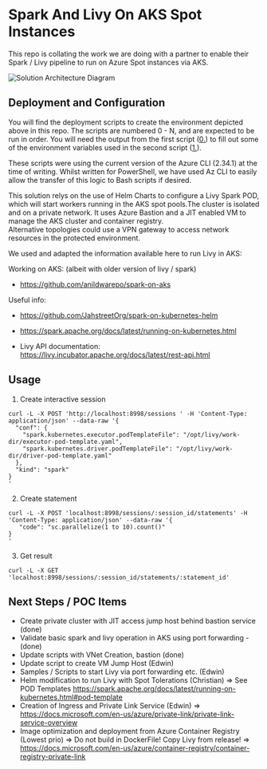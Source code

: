 # Spark And Livy On AKS Spot Instances

This repo is collating the work we are doing with a partner to enable their Spark / Livy pipeline to run on Azure Spot instances via AKS.

![Solution Architecture Diagram](./img/Solution%20Architecture.jpg)

## Deployment and Configuration

You will find the deployment scripts to create the environment depicted above in this repo.
The scripts are numbered 0 - N, and are expected to be run in order.
You will need the output from the first script ([0.](/DeploymentScripts/0.create-service-principal-and-ssh-key-pair.ps1)) to fill out some of the environment variables used in the second script ([1.](/DeploymentScripts/1.setenv.ps1)).

These scripts were using the current version of the Azure CLI (2.34.1) at the time of writing.
Whilst written for PowerShell, we have used Az CLI to easily allow the transfer of this logic to Bash scripts if desired.

This solution relys on the use of Helm Charts to configure a Livy Spark POD, which will start workers running in the AKS spot pools.The cluster is isolated and on a private network. It uses Azure Bastion and a JIT enabled VM to manage the AKS cluster and container registry.  
Alternative topologies could use a VPN gateway to access network resources in the protected environment. 

We used and adapted the information available here to run Livy in AKS:

Working on AKS: (albeit with older version of livy / spark)
- https://github.com/anildwarepo/spark-on-aks

Useful info:
- https://github.com/JahstreetOrg/spark-on-kubernetes-helm 
  
- https://spark.apache.org/docs/latest/running-on-kubernetes.html
  
- Livy API documentation: https://livy.incubator.apache.org/docs/latest/rest-api.html

## Usage
1. Create interactive session
``````
curl -L -X POST 'http://localhost:8998/sessions ' -H 'Content-Type: application/json' --data-raw '{
  "conf": {
    "spark.kubernetes.executor.podTemplateFile": "/opt/livy/work-dir/executor-pod-template.yaml",
    "spark.kubernetes.driver.podTemplateFile": "/opt/livy/work-dir/driver-pod-template.yaml"
  },
  "kind": "spark"
}
'
``````
2. Create statement
``````
curl -L -X POST 'localhost:8998/sessions/:session_id/statements' -H 'Content-Type: application/json' --data-raw '{
   "code": "sc.parallelize(1 to 10).count()"
}
'
``````
3. Get result
``````
curl -L -X GET 'localhost:8998/sessions/:session_id/statements/:statement_id'
``````

 ## Next Steps / POC Items
  - Create private cluster with JIT access jump host behind bastion service (done)
  - Validate basic spark and livy operation in AKS using port forwarding - (done)
  - Update scripts with VNet Creation, bastion (done)
  - Update script to create VM Jump Host (Edwin)
  - Samples / Scripts to start Livy via port forwarding etc. (Edwin)
  - Helm modification to run Livy with Spot Tolerations (Christian)
     => See POD Templates https://spark.apache.org/docs/latest/running-on-kubernetes.html#pod-template
  - Creation of Ingress and Private Link Service  (Edwin)
     => https://docs.microsoft.com/en-us/azure/private-link/private-link-service-overview
  - Image optimization and deployment from Azure Container Registry (Lowest prio) 
     => Do not build in DockerFile! Copy Livy from release!
     => https://docs.microsoft.com/en-us/azure/container-registry/container-registry-private-link
